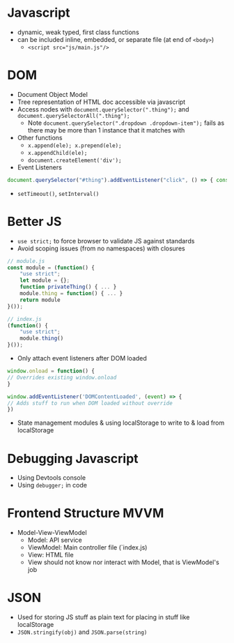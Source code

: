 # Javascript
- dynamic, weak typed, first class functions
- can be included inline, embedded, or separate file (at end of `<body>`)
	- `<script src="js/main.js"/>`
# DOM
- Document Object Model
- Tree representation of HTML doc accessible via javascript
- Access nodes with `document.querySelector(".thing");` and `document.querySelectorAll(".thing");`
	- Note `document.querySelector(".dropdown .dropdown-item");` fails as there may be more than 1 instance that it matches with
- Other functions
	- `x.append(ele); x.prepend(ele);`
	- `x.appendChild(ele);`
	- `document.createElement('div');`
- Event Listeners
```js
document.querySelector("#thing").addEventListener("click", () => { console.log("thing") });
```
- `setTimeout()`, `setInterval()`
# Better JS
- `use strict;` to force browser to validate JS against standards
- Avoid scoping issues (from no namespaces) with closures
```js
// module.js
const module = (function() {
	"use strict";
	let module = {};
	function privateThing() { ... }
	module.thing = function() { ... }
	return module
}());

// index.js
(function() {
	"use strict";
	module.thing()
}());
```
- Only attach event listeners after DOM loaded
```js
window.onload = function() {
// Overrides existing window.onload
}

window.addEventListener('DOMContentLoaded', (event) => {
// Adds stuff to run when DOM loaded without override
})
```
- State management modules & using localStorage to write to & load from localStorage
# Debugging Javascript
- Using Devtools console
- Using `debugger;` in code
# Frontend Structure MVVM
- Model-View-ViewModel
	- Model: API service 
	- ViewModel: Main controller file (`index.js)
	- View: HTML file
	- View should not know nor interact with Model, that is ViewModel's job
# JSON
- Used for storing JS stuff as plain text for placing in stuff like localStorage
- `JSON.stringify(obj)` and `JSON.parse(string)`